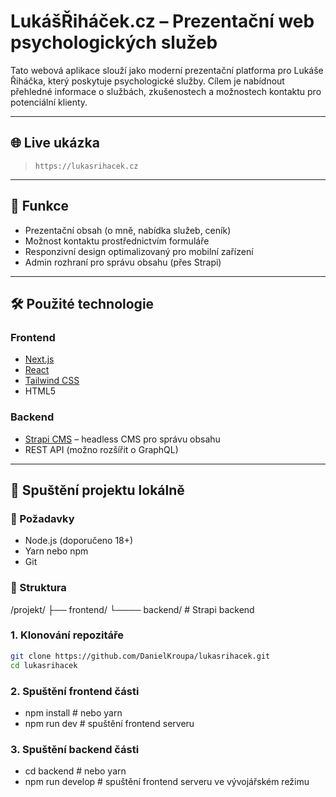 # LukášŘiháček.cz – Prezentační web psychologických služeb

Tato webová aplikace slouží jako moderní prezentační platforma pro Lukáše Řiháčka, který poskytuje psychologické služby. Cílem je nabídnout přehledné informace o službách, zkušenostech a možnostech kontaktu pro potenciální klienty.

---

## 🌐 Live ukázka

> `https://lukasrihacek.cz`

---

## 🧠 Funkce

- Prezentační obsah (o mně, nabídka služeb, ceník)
- Možnost kontaktu prostřednictvím formuláře
- Responzivní design optimalizovaný pro mobilní zařízení
- Admin rozhraní pro správu obsahu (přes Strapi)

---

## 🛠 Použité technologie

### Frontend

- [Next.js](https://nextjs.org/)
- [React](https://react.dev/)
- [Tailwind CSS](https://tailwindcss.com/)
- HTML5

### Backend

- [Strapi CMS](https://strapi.io/) – headless CMS pro správu obsahu
- REST API (možno rozšířit o GraphQL)

---

## 🚀 Spuštění projektu lokálně

### 🔧 Požadavky

- Node.js (doporučeno 18+)
- Yarn nebo npm
- Git

### 📁 Struktura

/projekt/
├── frontend/
└──── backend/ # Strapi backend

### 1. Klonování repozitáře

```bash
git clone https://github.com/DanielKroupa/lukasrihacek.git
cd lukasrihacek
```

### 2. Spuštění frontend části

- npm install # nebo yarn
- npm run dev # spuštění frontend serveru

### 3. Spuštění backend části

- cd backend # nebo yarn
- npm run develop # spuštění frontend serveru ve vývojářském režimu

